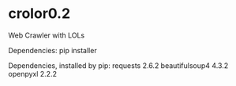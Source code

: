 # crolor0.2
Web Crawler with LOLs

Dependencies:
pip installer

Dependencies, installed by pip:
requests 2.6.2
beautifulsoup4 4.3.2
openpyxl 2.2.2
